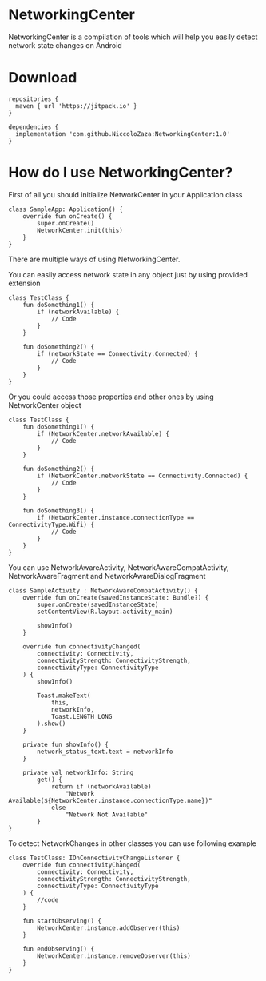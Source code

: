 # NetworkingCenter
NetworkingCenter is a compilation of tools which will help you easily detect network state changes on Android

# Download
```
repositories {
  maven { url 'https://jitpack.io' }
}

dependencies {
  implementation 'com.github.NiccoloZaza:NetworkingCenter:1.0'
}
```

# How do I use NetworkingCenter?
First of all you should initialize NetworkCenter in your Application class
```
class SampleApp: Application() {
    override fun onCreate() {
        super.onCreate()
        NetworkCenter.init(this)
    }
}
```


There are multiple ways of using NetworkingCenter. 

You can easily access network state in any object just by using provided extension
```
class TestClass {
    fun doSomething1() {
        if (networkAvailable) {
            // Code
        }
    }

    fun doSomething2() {
        if (networkState == Connectivity.Connected) {
            // Code
        }
    }
}
```

Or you could access those properties and other ones by using NetworkCenter object

```
class TestClass {
    fun doSomething1() {
        if (NetworkCenter.networkAvailable) {
            // Code
        }
    }

    fun doSomething2() {
        if (NetworkCenter.networkState == Connectivity.Connected) {
            // Code
        }
    }

    fun doSomething3() {
        if (NetworkCenter.instance.connectionType == ConnectivityType.Wifi) {
            // Code
        }
    }
}
```

You can use NetworkAwareActivity, NetworkAwareCompatActivity, NetworkAwareFragment and NetworkAwareDialogFragment
```
class SampleActivity : NetworkAwareCompatActivity() {
    override fun onCreate(savedInstanceState: Bundle?) {
        super.onCreate(savedInstanceState)
        setContentView(R.layout.activity_main)

        showInfo()
    }

    override fun connectivityChanged(
        connectivity: Connectivity,
        connectivityStrength: ConnectivityStrength,
        connectivityType: ConnectivityType
    ) {
        showInfo()

        Toast.makeText(
            this,
            networkInfo,
            Toast.LENGTH_LONG
        ).show()
    }

    private fun showInfo() {
        network_status_text.text = networkInfo
    }

    private val networkInfo: String 
        get() {
            return if (networkAvailable) 
                "Network Available(${NetworkCenter.instance.connectionType.name})" 
            else 
                "Network Not Available"
        }
}
```

To detect NetworkChanges in other classes you can use following example
```
class TestClass: IOnConnectivityChangeListener {
    override fun connectivityChanged(
        connectivity: Connectivity,
        connectivityStrength: ConnectivityStrength,
        connectivityType: ConnectivityType
    ) {
        //code
    }

    fun startObserving() {
        NetworkCenter.instance.addObserver(this)
    }

    fun endObserving() {
        NetworkCenter.instance.removeObserver(this)
    }
}
```
